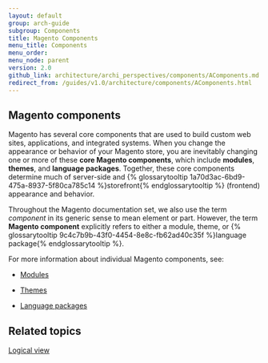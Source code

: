 ```yaml
---
layout: default
group: arch-guide
subgroup: Components
title: Magento Components
menu_title: Components
menu_order:
menu_node: parent
version: 2.0
github_link: architecture/archi_perspectives/components/AComponents.md
redirect_from: /guides/v1.0/architecture/components/AComponents.html
---
```


## Magento components

Magento has several core components that are used to build custom web sites, applications, and integrated systems. When you change the appearance or behavior of your Magento store, you are inevitably changing one or more of these <b>core Magento components</b>, which include <b>modules</b>, <b>themes</b>, and <b>language packages</b>. Together, these core components determine much of server-side and {% glossarytooltip 1a70d3ac-6bd9-475a-8937-5f80ca785c14 %}storefront{% endglossarytooltip %} (frontend) appearance and behavior.

<div class="bs-callout bs-callout-info" id="info">
  <p>Throughout the Magento documentation set, we also use the term <i>component</i> in its generic sense to mean element or part. However, the term <b>Magento component</b> explicitly refers to either a module, theme, or {% glossarytooltip 9c4c7b9b-43f0-4454-8e8c-fb62ad40c35f %}language package{% endglossarytooltip %}.</p>
</div>

For more information about individual Magento components, see:

* <a href="{{page.baseurl}}architecture/archi_perspectives/components/modules/mod_intro.html">Modules</a>

* <a href="{{page.baseurl}}frontend-dev-guide/themes/theme-overview.html">Themes</a>

* <a href="{{page.baseurl}}frontend-dev-guide/translations/xlate.html#m2devgde-xlate-languagepack">Language packages</a>

## Related topics

<a href="{{page.baseurl}}architecture/archi_perspectives/LogicalView_intro.html">Logical view</a>
